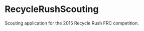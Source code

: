 RecycleRushScouting
===================

Scouting application for the 2015 Recycle Rush FRC competition. 
